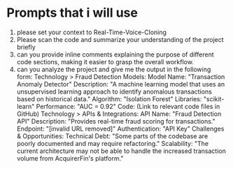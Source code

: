 # Prompts that i will use
1.  please set your context to Real-Time-Voice-Cloning
2.  Please scan the code and summarize your understanding of the project briefly
3.  can you provide inline comments explaining the purpose of different code sections, making it easier to grasp the overall workflow.
4.  can you analyze the project and give me the output in the following form:
    Technology > Fraud Detection Models:
        Model Name: "Transaction Anomaly Detector"
        Description: "A machine learning model that uses an unsupervised learning approach to identify anomalous transactions based on historical data."
        Algorithm: "Isolation Forest"
        Libraries: "scikit-learn"
        Performance: "AUC = 0.92"
        Code: (Link to relevant code files in GitHub)
    Technology > APIs & Integrations:
        API Name: "Fraud Detection API"
        Description: "Provides real-time fraud scoring for transactions."
        Endpoint: "[invalid URL removed]"
        Authentication: "API Key"
        Challenges & Opportunities:
        Technical Debt: "Some parts of the codebase are poorly documented and may require refactoring."
        Scalability: "The current architecture may not be able to handle the increased transaction volume from AcquirerFin's platform."
